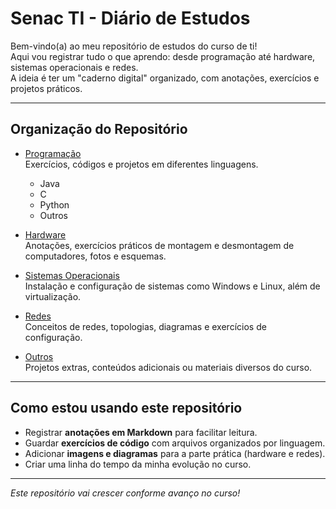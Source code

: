 #  Senac TI - Diário de Estudos

Bem-vindo(a) ao meu repositório de estudos do curso de ti!  
Aqui vou registrar tudo o que aprendo: desde programação até hardware, sistemas operacionais e redes.  
A ideia é ter um "caderno digital" organizado, com anotações, exercícios e projetos práticos.  

---

##  Organização do Repositório

- [Programação](./Programacao)  
  Exercícios, códigos e projetos em diferentes linguagens.  
  - Java  
  - C  
  - Python  
  - Outros  

- [Hardware](./Hardware)  
  Anotações, exercícios práticos de montagem e desmontagem de computadores, fotos e esquemas.  

- [Sistemas Operacionais](./SistemasOperacionais)  
  Instalação e configuração de sistemas como Windows e Linux, além de virtualização.  

- [Redes](./Redes)  
  Conceitos de redes, topologias, diagramas e exercícios de configuração.  

- [Outros](./Outros)  
  Projetos extras, conteúdos adicionais ou materiais diversos do curso.  

---

##  Como estou usando este repositório

- Registrar **anotações em Markdown** para facilitar leitura.  
- Guardar **exercícios de código** com arquivos organizados por linguagem.  
- Adicionar **imagens e diagramas** para a parte prática (hardware e redes).  
- Criar uma linha do tempo da minha evolução no curso.  

---

 *Este repositório vai crescer conforme avanço no curso!*  
